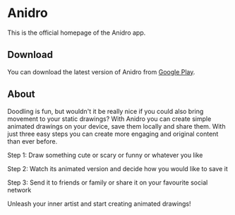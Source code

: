 Anidro
============

This is the official homepage of the Anidro app.

Download
--------

You can download the latest version of Anidro from [Google Play][1].

About
-----

Doodling is fun, but wouldn't it be really nice if you could also bring movement to your static drawings?
With Anidro you can create simple animated drawings on your device, save them locally and share them. With just three easy steps you can create more engaging and original content than ever before.

Step 1:
Draw something cute or scary or funny or whatever you like

Step 2:
Watch its animated version and decide how you would like to save it

Step 3:
Send it to friends or family or share it on your favourite social network

Unleash your inner artist and start creating animated drawings! 



 [1]: https://play.google.com/store/apps/details?id=app.anidro
